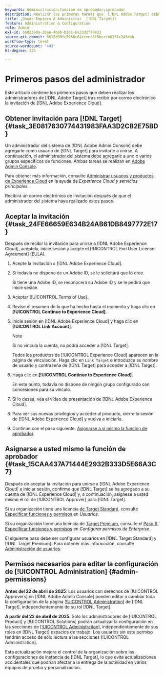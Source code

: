 ```yaml
---
keywords: Administración;función de aprobador;aprobador
description: Realizar las primeras tareas que  [!DNL Adobe Target] deben realizar los administradores después de recibir por correo electrónico la invitación para  [!DNL Adobe Experience Cloud].
title: ¿Dónde Empiezo A Administrar  [!DNL Target]?
feature: Administration & Configuration
role: Admin
exl-id: b60236da-20ae-4bab-b261-6a33d2f70e23
source-git-commit: 0618d39fc5966c64cceea8f5bcccb625fc243ebb
workflow-type: tm+mt
source-wordcount: '443'
ht-degree: 32%

---
```


# Primeros pasos del administrador

Este artículo contiene los primeros pasos que deben realizar los administradores de [!DNL Adobe Target] tras recibir por correo electrónico la invitación de [!DNL Adobe Experience Cloud].

## Obtener invitación para [!DNL Target] {#task_3E0817630774431983FAA3D2CB2E75BD}

Un administrador del sistema de [!DNL Adobe Admin Console] debe agregarle como usuario de [!DNL Target] para invitarle a unirse. A continuación, el administrador del sistema debe agregarle a uno o varios grupos específicos de funciones. Ambas tareas se realizan en [Adobe Admin Console](https://adminconsole.adobe.com).

Para obtener más información, consulte [Administrar usuarios y productos de Experience Cloud](https://experienceleague.adobe.com/docs/core-services/interface/manage-users-and-products/admin-getting-started.html?lang=es) en la ayuda de *Experience Cloud y servicios principales*.

Recibirá un correo electrónico de invitación después de que el administrador del sistema haya realizado estos pasos.

## Aceptar la invitación {#task_24FE66659E634B24AB61DB8497772E17}

Después de recibir la invitación para unirse a [!DNL Adobe Experience Cloud], acéptela, inicie sesión y acepte el [!UICONTROL End User License Agreement] (EULA).

1. Acepte la invitación a [!DNL Adobe Experience Cloud].
1. Si todavía no dispone de un Adobe ID, se le solicitará que lo cree.

   Si tiene una Adobe ID, se reconocerá su Adobe ID y se le pedirá que inicie sesión.
1. Aceptar [!UICONTROL Terms of Use].
1. Revise el resumen de lo que ha hecho hasta el momento y haga clic en **[!UICONTROL Continue to Experience Cloud]**.
1. Inicie sesión en [!DNL Adobe Experience Cloud] y haga clic en **[!UICONTROL Link Account]**.

   >[!NOTE]
   >
   >Si no vincula la cuenta, no podrá acceder a [!DNL Target].

   Todos los productos de [!UICONTROL Experience Cloud] aparecen en la página de vinculación. Haga clic en `Link Target` e introduzca su nombre de usuario y contraseña de [!DNL Target] para acceder a [!DNL Target].
1. Haga clic en **[!UICONTROL Continue to Experience Cloud]**.

   En este punto, todavía no dispone de ningún grupo configurado con concesiones para su vínculo.
1. Si lo desea, vea el vídeo de presentación de [!DNL Adobe Experience Cloud].
1. Para ver sus nuevos privilegios y acceder al producto, cierre la sesión de [!DNL Adobe Experience Cloud] y vuelva a iniciarla.
1. Continúe con el paso siguiente. [Asignarse a sí mismo la función de aprobador](/help/main/administrating-target/start-target.md#task_15CAA437A71444E2932B333D5E66A3C7).

## Asignarse a usted mismo la función de aprobador {#task_15CAA437A71444E2932B333D5E66A3C7}

Después de aceptar la invitación para unirse a [!DNL Adobe Experience Cloud] e iniciar sesión, confirme que [!DNL Target] se ha agregado a su cuenta de [!DNL Experience Cloud] y, a continuación, asígnese a usted mismo el rol de [!UICONTROL Approver] para [!DNL Target].

Si su organización tiene una licencia [de Target Standard](/help/main/c-intro/intro.md#section_ACD5EFF17AAB4E979CBEFA0145CCD905), consulte [Especificar funciones y permisos](/help/main/administrating-target/c-user-management/c-user-management/user-management.md#roles-permissions) en *Usuarios*.

Si su organización tiene una licencia de [Target Premium](/help/main/c-intro/intro.md#premium), consulte el [Paso 6: Especificar funciones y permisos](/help/main/administrating-target/c-user-management/property-channel/properties-overview.md#section_8C425E43E5DD4111BBFC734A2B7ABC80) en *Configurar permisos de Enterprise*.

El siguiente paso debe ser configurar usuarios en [!DNL Target Standard] y [!DNL Target Premium]. Para obtener más información, consulte [Administración de usuarios](/help/main/administrating-target/c-user-management/user-management.md).

## Permisos necesarios para editar la configuración de [!UICONTROL Administration] {#admin-permissions}

**Antes del 22 de abril de 2025**: Los usuarios con derechos de [!UICONTROL Approvers] en [!DNL Adobe Admin Console] pueden editar o cambiar toda la configuración de la página [[!UICONTROL Administration]](/help/main/administrating-target/administrating-target.md) de [!DNL Target], independientemente de su rol [!DNL Target].

**A partir del 22 de abril de 2025**: Solo los administradores de [!UICONTROL Product] y [!UICONTROL Solutions] podrán actualizar la configuración en las secciones de [[!UICONTROL Administration]](/help/main/administrating-target/administrating-target.md), independientemente de sus roles en [!DNL Target] espacios de trabajo. Los usuarios sin este permiso tendrán acceso de sólo lectura a las secciones [!UICONTROL Administration].

Esta actualización mejora el control de la organización sobre las configuraciones de instancia de [!DNL Target], lo que evita actualizaciones accidentales que podrían afectar a la entrega de la actividad en varios equipos de prueba y personalización.
